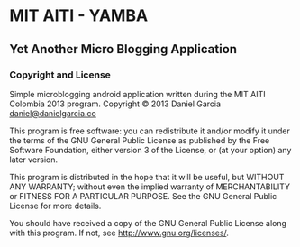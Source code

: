 # MIT AITI - YAMBA #

## Yet Another Micro Blogging Application ##

### Copyright and License ###

Simple microblogging android application written during the MIT AITI Colombia 2013 program.
Copyright © 2013 Daniel Garcia <daniel@danielgarcia.co>

This program is free software: you can redistribute it and/or modify
it under the terms of the GNU General Public License as published by
the Free Software Foundation, either version 3 of the License, or
(at your option) any later version.

This program is distributed in the hope that it will be useful,
but WITHOUT ANY WARRANTY; without even the implied warranty of
MERCHANTABILITY or FITNESS FOR A PARTICULAR PURPOSE.  See the
GNU General Public License for more details.

You should have received a copy of the GNU General Public License
along with this program.  If not, see <http://www.gnu.org/licenses/>.
